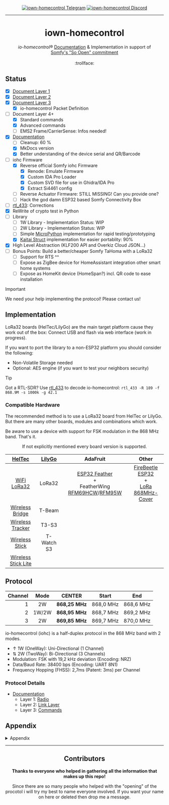 <div align="center" width="100%">

[![iown-homecontrol Telegram](https://img.shields.io/badge/Telegram-Join-5865F2?style=for-the-badge&logo=telegram)](https://t.me/iownHomecontrol) [![iown-homecontrol Discord](https://img.shields.io/badge/Discord-Join-5865F2?style=for-the-badge&logo=discord)](https://discord.gg/MPEb7dTNdN)

---

# iown-homecontrol

*io-homecontrol*&reg; [Documentation](https://velocet.github.io/iown-homecontrol) & Implementation in support of<br/><a href="https://www.somfy-group.com/en-en/news/2018-01-04-somfy-launches-its-so-open-with-somfy-program-allowing-easier-access-to-smart-home-soluti">Somfy's "So Open" commitment</a><br/><br/>:trollface:

</div>

## Status

- [X] [Document Layer 1](docs/radio.md)
- [X] [Document Layer 2](docs/linklayer.md)
- [X] [Document Layer 3](docs/commands.md)
  - [X] io-homecontrol Packet Definition
- [ ] Document Layer 4+
  - [X] Standard commands
  - [X] Advanced commands
  - [ ] EMS2 Frame/CarrierSense: Infos needed!
- [X] [Documentation](https://velocet.github.io/iown-homecontrol)
  - [ ] Cleanup: 60 %
  - [X] MkDocs version
  - [X] Better understanding of the device serial and QR/Barcode
- [ ] iohc Firmware
  - [X] Reverse official Somfy iohc Firmware
    - [X] Renode: Emulate Firmware
    - [X] Custom IDA Pro Loader
    - [X] Custom SVD file for use in Ghidra/IDA Pro
    - [X] Extract Si4461 config
  - [ ] Reverse Actuator Firmware: STILL MISSING! Can you provide one?
  - [ ] Hack the god damn ESP32 based Somfy Connectivity Box
- [ ] [rtl_433](https://github.com/merbanan/rtl_433/blob/master/src/devices/somfy_iohc.c): Corrections
- [X] ReWrite of crypto test in Python
- [ ] Library
  - [ ] 1W Library - Implementation Status: WIP
  - [ ] 2W Library - Implementation Status: WIP
  - [ ] Simple [MicroPython](https://micropython.org/) implementation for rapid testing/prototyping
  - [X] [Kaitai Struct](https://kaitai.io/) implementation for easier portablity: 90%
- [X] High Level Abstraction (KLF200 API and Overkiz Cloud JSON...)
- [ ] Bonus Points: Build a better/cheaper Somfy TaHoma with a LoRa32
  - [ ] Support for RTS ^^
  - [ ] Expose as ZigBee device for HomeAssistant integration other smart home systems
  - [ ] Expose as HomeKit device (HomeSpan?) incl. QR code to ease installation

> [!IMPORTANT]
> We need your help implementing the protocol! Please contact us!

## Implementation

LoRa32 boards (HelTec/LilyGo) are the main target platform cause they work out of the box: Connect USB and flash via web interface (work in progress).

If you want to port the library to a non-ESP32 platform you should consider the following:

- Non-Volatile Storage needed
- Optional: AES engine (if you want to test your neighbors security)

> [!TIP]
> Got a RTL-SDR? Use [rtl_433](https://github.com/merbanan/rtl_433) to decode io-homecontrol: `rtl_433 -R 189 -f 868.9M -s 1000k -g 42.1`

### Compatible Hardware

The recommended method is to use a LoRa32 board from HelTec or LilyGo. But there are many other boards, modules and combinations which work.

Be aware to use a device with support for FSK modulation in the 868 MHz band. That's it.

<div align="center" width="100%"><!-- TODO Devices... don't forget the radiolib readme -->

If not explicitly mentioned every board version is supported.

| [HelTec](https://heltec.org/product-category/lora/lrnode/esp32-lora/)     | [LilyGo](https://www.lilygo.cc/collections/lora-or-gps) | AdaFruit                                                                                                                                                                       | Other                                                                                                                                   |
| :-----------------------------------------------------------------------: | :-----------------------------------------------------: | :----------------------------------------------------------------------------------------------------------------------------------------------------------------------------: | :-------------------------------------------------------------------------------------------------------------------------------------: |
| [WiFi LoRa32](https://heltec.org/project/wifi-lora-32-v3/)                | LoRa32                                                  | [ESP32 Feather](https://www.adafruit.com/product/5900)<br/>+<br/>FeatherWing [RFM69HCW](https://www.adafruit.com/product/3229)/[RFM95W](https://www.adafruit.com/product/3231) | [FireBeetle ESP32](https://www.dfrobot.com/product-1590.html)<br/>+<br/>[LoRa 868MHz- Cover](https://www.dfrobot.com/product-1831.html) |
| [Wireless Bridge](https://heltec.org/project/wireless-bridge/)            | T-Beam                                                  |                                                                                                                                                                                |                                                                                                                                         |
| [Wireless Tracker](https://heltec.org/project/wireless-tracker/)          | T3-S3                                                   |                                                                                                                                                                                |                                                                                                                                         |
| [Wireless Stick](https://heltec.org/project/wireless-stick-v3/)           | T-Watch S3                                              |                                                                                                                                                                                |                                                                                                                                         |
| [Wireless Stick Lite](https://heltec.org/project/wireless-stick-lite-v2/) |                                                         |                                                                                                                                                                                |                                                                                                                                         |

</div>

## Protocol <!-- TODO write a absolute minimal intro but with all information needed to have a basic understanding -->

| Channel | Mode  | CENTER         | Start     | End       |
| ------: | :---: | :------------: | :-------: | :-------: |
| 1       | 2W    | **868,25 MHz** | 868,0 MHz | 868,6 MHz |
| 2       | 1W/2W | **868,95 MHz** | 868,7 MHz | 869,2 MHz |
| 3       | 2W    | **869,85 MHz** | 869,7 MHz | 870,0 MHz |

io-homecontrol (iohc) is a half-duplex protocol in the 868 MHz band with 2 modes.

- ↑ 1W (OneWay): Uni-Directional (1 Channel)
- ⇅ 2W (TwoWay):  Bi-Directional (3 Channels)
- Modulation: FSK with 19,2 kHz deviation (Encoding: NRZ)
- Data/Baud Rate: 38400 bps (Encoding: UART 8N1)
- Frequency Hopping (FHSS): 2,7ms (Patent: 3ms) per Channel

### Protocol Details <!-- TODO: Link docs -->

- [Documentation](https://velocet.github.io/iown-homecontrol)
  - Layer 1: [Radio](docs/radio.md)
  - Layer 2: [Link Layer](docs/linklayer.md)
  - Layer 3: [Commands](docs/commands.md)

## Appendix

<details markdown><summary>Appendix</summary>

### iohc Alliance Background & History

Since this is not if interest for most people this is behind a collapsed section:

<details markdown><summary>iohc Alliance Background & History</summary><br/><br/>

There is a low level software library thats accessible to members of the iohc alliance. Gateways ("Boxes") like the *TaHoma*/*Cozytouch*/etc. are just a "whiteware" product from *Overkiz*. The mobile apps are built by *Modulotech*. *Overkiz*, *Somfy* and *Modulotech* are owned by *Atlantic*.

The first manufacturer id was given to *Velux*. The initial alliance consisted of *Velux*, *Somfy* and *Honeywell*. From looking at the timeline my best guess would be that Somfy "invented" a new protocol but needed a stronger partner to get a bigger market share for their newly invented protocol.

The approached *Velux* and exchanged some patents. After their lawyers had a look at those patents they realized that *Honeywell* held some important patents without they would never make it to market. So they made them an offer to join the alliance in exchange for the patents as they predicted a big market share (Velux is the market leader in Europe). Honeywell only ever produced one gateway and seems to have implemented their own version of iohc named EvoHome (Protocol: Ramses II).

> Fun Facts:
>
> iohc is only really used in Europe. For the american market they use either RTS (433 MHz) or a 2.4GHz bastard implementation with a shitty range.
>
> From the first 12 iohc alliance members only two use iohc to this day: *Somfy* and *Velux*. Everyone else quickly realizied that using such an obscure protocol is a dead end with no benefits which is costing them a lot of money.

<!-- TODO Link to oem devices´md -->

- Overkiz KizBox/MiniBox Whiteware Examples
  - Cozytouch Branding: Atlantic, Thermor
  - Cotherm I-Vista
  - Hitachi HI-KUMO
  - Nexity Eugénie
  - Rexel Energeasy Connect
  - Somfy Connexoon, TaHoma

- iohc Alliance Members without any iohc products
  - SecuYou
  - Assa Abloy
  - niko
  - WindowMaster
  - Renson
  - Ciat
  - Honeywell
  - Hörmann
  - Ehret (VOLETRONIC io)
  - Alulux
  - SIMU
  - ExtremeLine (?)

#### iohc Quotes

<details markdown><summary>Quotes</summary>

Taken from the FAQ on the io-homecontrol homepage (which is offline .. of course it is^^)

> Encryption: the key to security - How does it work?
>
> Each io-homecontrol installation has its own encryption key, which is present in all io products in the home. This key is automatically activated when the installation is first used. The emitter (remote control) issues its encryption key to the receiver (e.g. roller shutter) once and once only.
>
> - For each command issued by the remote control, the receiver generates and sends back to the emitter a random number generated from a range of several billions.
> - The emitter and receiver both perform automatic calculations based on this random number and the encryption key.
> - If the results of these two calculations are identical, the emitter and receiver must have the same key, and the command (e.g. close the shutter) can therefore be carried out (e.g. close the shutter). The emitter is then informed that the command has been carried out.
>
> The encryption key is "buried" among these exchanges between emitters and receivers, making it undetectable.
>
> Bei der ersten Benutzung tauschen Fernbedienung (Sender) und Produkt (Empfänger) einen 128-Bit-Verschlüsselungscode aus und verbinden ihn bei jeder neuen Aktion mit einer zufällig gewählten Zahl. Daraus errechnet sich ein Code, den Sender und Empfänger miteinander abgleichen. Nur bei Übereinstimmung reagiert das Produkt auf die geforderte Aktion. Durch diesen Sicherheitsmechanismus wird die Reaktion auf einen fremden Sender ausgeschlossen. Die neue Anwendung sucht automatisch nach bereits bestehenden Produkten und berücksichtigt diese bei ihren Aktionen. Bevor Sender und Empfänger miteinander kommunizieren, wird die Verfügbarkeit des Kanals überprüft. Sollte eine Bandbreite überlagert oder besetzt sein, wartet die Anwendung vor der Kommunikation auf das Freiwerden der Frequenz (Listen before Talk) oder weicht auf einen der anderen Kanäle aus (Adaptive Frequency Agility).

</details>

#### iohc History

<details markdown><summary>Quotes</summary>

- Initative was created in 2002
- Launched in July 2005 by Somfy, Velux and Honeywell
- First companies to adopt: Hörmann, Assa Abloy, Niko, Renson, Windowmaster
  - [Velux PR: Assa Abloy becomes new ioHome member](https://press.velux.com/assa-abloy-becomes-a-new-member-of-io-homecontrol/)

##### Trademark

The Trademark is held by VKR Holding A/S (Denmark) which also owns Velux. This explains why Velux has the first Manufacturer ID.

- Trademark History
  - Trademark Priority: 2002-06-27 (France: 023171386)
  - Filing: 2002-12-20
  - Published for Opposition: 2004-05-04
  - Registration: 2007-08-07

</details></details>

### Links

<details markdown><summary>Links</summary>

- Online Discussions
  - [rtl_433: Add new decoder for Velux shutter remote control - io-homecontrol protocoll](https://github.com/merbanan/rtl_433/issues/1376)
  - [RFHEM: Somfy Smoove io remote 868.25 MHz](https://github.com/RFD-FHEM/RFFHEM/issues/984)
  - [OpenHAB: Io-homecontrol / velux - something's in the bush](https://community.openhab.org/t/io-homecontrol-velux-somethings-in-the-bush/11413)
  - Velux Blinds
    - [No KUX, just Loxone](https://smarthome.exposed/controlling-velux-windows/)
    - [Velux SML Rolläden „ablernen" bzw. resetten](https://wolf-u.li/5920/velux-sml-rollaeden-ablernen-bzw-resetten/)
    - [snipsvelux](https://github.com/Psychokiller1888/snipsvelux)
    - [VeluxIR](https://github.com/zschub/VeluxIR) - IR protocol for old Velux remotes
- Kizbox Rooting
  - TaHoma: [Somfy TaHoma Jailbreak](https://github.com/Aldohrs/tahoma-jailbreak)
  - Connexoon: [No clouds, just sunshine. Disconnecting Somfy Connexoon from the cloud.](https://blog.unauthorizedaccess.nl/2021/04/07/no-clouds-just-sunshine.html)
  - CozyTouch: [CozyTouch Rooting the CozyTouch aka KizBox Mini](https://www.lafois.com/2020/11/07/rooting-the-cozytouch-aka-kizbox-mini-part-1/)
- FCC: [VELUX America Inc.](https://fccid.io/XSG)
- [FLOSS @ Overkiz](https://floss.overkiz.com)
  - [Device Tree from a KizBox](https://github.com/torvalds/linux/blob/master/arch/arm/boot/dts/microchip/at91-kizbox.dts)

</details></details><div align="center" width="100%">

---

## Contributors <!-- TODO Add all Names/Projects which helped -->

**Thanks to everyone who helped in gathering all the information that makes up this repo!**

Since there are so many people who helped with the "opening" of the procotol i will try my best to name everyone involved. If you want your name on here or deleted then drop me a message.

</div>
